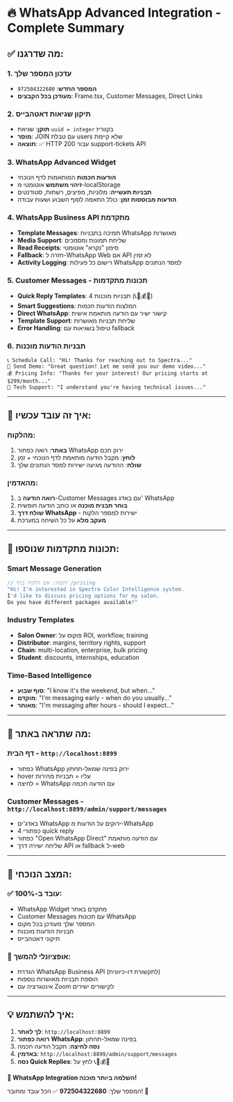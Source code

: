 # 🔥 WhatsApp Advanced Integration - Complete Summary

## ✅ מה שדרגנו:

### 1. **עדכון המספר שלך**

- **המספר החדש**: `972504322680`
- **מעודכן בכל הקבצים**: Frame.tsx, Customer Messages, Direct Links

### 2. **תיקון שגיאות דאטהבייס**

- **תוקן**: שגיאת `uuid = integer` בקווריז
- **מוסר**: JOIN עם טבלת users שלא קיימת
- **תוצאה**: ✅ HTTP 200 עבור support-tickets API

### 3. **WhatsApp Advanced Widget**

- **הודעות חכמות** המותאמות לדף הנוכחי
- **זיהוי משתמש** אוטומטי מ-localStorage
- **תבניות תעשייה**: מלוניות, מפיצים, רשתות, סטודנטים
- **הודעות מבוססות זמן**: כולל התאמה לסוף השבוע ושעות עבודה

### 4. **WhatsApp Business API מתקדמת**

- **Template Messages**: תמיכה בתבניות WhatsApp מאושרות
- **Media Support**: שליחת תמונות ומסמכים
- **Read Receipts**: סימון "נקרא" אוטומטי
- **Fallback**: חזרה ל-WhatsApp Web אם API לא זמין
- **Activity Logging**: רישום כל פעילות WhatsApp למסד הנתונים

### 5. **Customer Messages - תכונות מתקדמות**

- **Quick Reply Templates**: 4 תבניות מוכנות (📞🎥💰🔧)
- **Smart Suggestions**: המלצות הודעות חכמות
- **Direct WhatsApp**: קישור ישיר עם הודעה מותאמת אישית
- **Template Support**: שליחת תבניות מאושרות
- **Error Handling**: טיפול בשגיאות עם fallback

### 6. **תבניות הודעות מוכנות**

```
📞 Schedule Call: "Hi! Thanks for reaching out to Spectra..."
🎥 Send Demo: "Great question! Let me send you our demo video..."
💰 Pricing Info: "Thanks for your interest! Our pricing starts at $299/month..."
🔧 Tech Support: "I understand you're having technical issues..."
```

---

## 🎯 **איך זה עובד עכשיו:**

### **מהלקוח:**

1. **באתר**: רואה כפתור WhatsApp ירוק חכם
2. **לוחץ**: מקבל הודעה מותאמת לדף הנוכחי + זמן
3. **שולח**: ההודעה מגיעה ישירות למסד הנתונים שלך

### **מהאדמין:**

1. **רואה הודעה** ב-Customer Messages עם באדג' WhatsApp
2. **בוחר תבנית מוכנה** או כותב הודעה חופשית
3. **שולח דרך WhatsApp** - ישירות למספר הלקוח
4. **מעקב מלא** על כל השיחה במערכת

---

## 🔧 **תכונות מתקדמות שנוספו:**

### **Smart Message Generation**

```javascript
// דוגמה: אם הלקוח בדף /pricing
"Hi! I'm interested in Spectra Color Intelligence system.
I'd like to discuss pricing options for my salon.
Do you have different packages available?"
```

### **Industry Templates**

- **Salon Owner**: פוקוס על ROI, workflow, training
- **Distributor**: margins, territory rights, support
- **Chain**: multi-location, enterprise, bulk pricing
- **Student**: discounts, internships, education

### **Time-Based Intelligence**

- **סוף שבוע**: "I know it's the weekend, but when..."
- **מוקדם**: "I'm messaging early - when do you usually..."
- **מאוחר**: "I'm messaging after hours - should I expect..."

---

## 📱 **מה שתראה באתר:**

### **דף הבית** - `http://localhost:8899`

- כפתור WhatsApp ירוק בפינה שמאל-תחתון
- hover עליו = תבניות מהירות
- לחיצה = WhatsApp עם הודעה חכמה

### **Customer Messages** - `http://localhost:8899/admin/support/messages`

- באדג'ים WhatsApp ירוקים על הודעות מ-WhatsApp
- 4 כפתורי quick reply
- כפתור "Open WhatsApp Direct" עם הודעה מותאמת
- שליחה ישירה דרך API או fallback ל-web

---

## 🚀 **המצב הנוכחי:**

### ✅ **עובד ב-100%:**

- WhatsApp Widget מתקדם באתר
- Customer Messages עם תכונות WhatsApp
- המספר שלך מעודכן בכל מקום
- תבניות הודעות מוכנות
- תיקוני דאטהבייס

### 🔄 **אופציונלי להמשך:**

- הגדרת WhatsApp Business API (לתקשורת דו-כיוונית)
- הוספת תבניות מאושרות נוספות
- אינטגרציה עם Zoom לקישורים ישירים

---

## 💡 **איך להשתמש:**

1. **לך לאתר**: `http://localhost:8899`
2. **רואה כפתור WhatsApp**: בפינה שמאל-תחתון
3. **נסה לחיצה**: תקבל הודעה חכמה
4. **באדמין**: `http://localhost:8899/admin/support/messages`
5. **נסה Quick Replies**: לחץ על 📞🎥💰🔧

**🎉 WhatsApp Integration השלמה ביותר מוכנה!**

המספר שלך: **972504322680** ✅
הכל עובד ומחובר! 🚀
